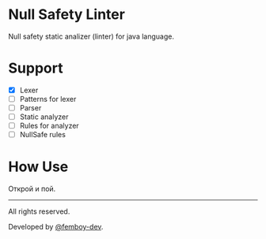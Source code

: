 # Null Safety Linter

Null safety static analizer (linter) for java language.

# Support

- [x] Lexer
- [ ] Patterns for lexer
- [ ] Parser
- [ ] Static analyzer
- [ ] Rules for analyzer
- [ ] NullSafe rules

# How Use

Открой и пой.

----

All rights reserved.

Developed by [@femboy-dev](https://github.com/femboy-dev).
